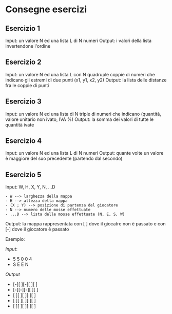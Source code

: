 # Consegne esercizi

## Esercizio 1
Input: un valore N ed una lista L di N numeri
Output: i valori della lista invertendone l'ordine

## Esercizio 2
Input: un valore N ed una lista L con N quadruple coppie di numeri che indicano gli estremi di due punti (x1, y1, x2, y2)
Output: la lista delle distanze fra le coppie di punti

## Esercizio 3
Input: un valore N ed una lista di N triple di numeri che indicano (quantità, valore unitario non ivato, IVA %)
Output: la somma dei valori di tutte le quantità ivate

## Esercizio 4

Input: un valore N ed una lista L di N numeri
Output: quante volte un valore è maggiore del suo precedente (partendo dal secondo)

## Esercizio 5

Input: W, H, X, Y, N, ...D

	- W --> larghezza della mappa
	- H --> altezza della mappa
	- (X ; Y) --> posizione di partenza del giocatore
	- N --> numero delle mosse effettuate
	- ...D --> lista delle mosse effettuate (N, E, S, W)

Output: la mappa rappresentata con [ ] dove il giocatre non è passato e con [-] dove il giocatore è passato

Esempio:

*Input*:
- 5 5 0 0 4
- S E E N

*Output*
- [-][ ][-][ ][ ]
- [-][-][-][ ][ ]
- [ ][ ][ ][ ][ ]
- [ ][ ][ ][ ][ ]
- [ ][ ][ ][ ][ ]
